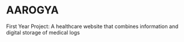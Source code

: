 # AAROGYA
First Year Project: A healthcare website that combines information and digital storage of medical logs
